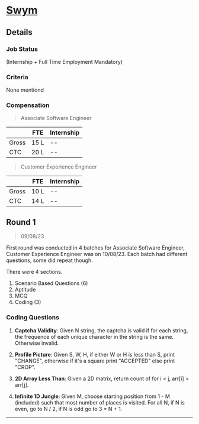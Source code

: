 # [Swym](https://swym.it/)

## Details

### Job Status

(Internship + Full Time Employment Mandatory)

### Criteria

None mentiond

[comment]: # (Any other details go under this. This is a comment)

### Compensation

> Associate Software Engineer

||FTE|Internship|
|--|-----|------|
|Gross|15 L|--|
|CTC|20 L|--|

> Customer Experience Engineer

||FTE|Internship|
|--|-----|------|
|Gross|10 L|--|
|CTC|14 L|--|

[comment]: # (Details about the rounds go under this comment.)

## Round 1

> 09/08/23

[comment]: # (Summary of the sections and experience below this comment.)

First round was conducted in 4 batches for Associate Software Engineer, Customer Experience Engineer was on 10/08/23.
Each batch had different questions, some did repeat though.

There were 4 sections.
1. Scenario Based Questions (6)
2. Aptitude
3. MCQ
4. Coding (3)

### Coding Questions

1. **Captcha Validity**: Given N string, the captcha is valid if for each string, the frequence of each unique character in the string is the same. Otherwise invalid.

[comment]: # (Add any resources or links or code to this question under this comment.)

2. **Profile Picture**: Given S, W, H, if either W or H is less than S, print "CHANGE", otherwise if it's a square print "ACCEPTED" else print "CROP".

[comment]: # (Add any resources or links or code to this question under this comment.)

3. **2D Array Less Than**: Given a 2D matrix, return count of for i < j, arr[i] > arr[j].

[comment]: # (Add any resources or links or code to this question under this comment.)

4. **Infinite 1D Jungle**: Given M, choose starting position from 1 - M (included) such that most number of places is visited. For all N, if N is even, go to N / 2, if N is odd go to 3 * N + 1.

[comment]: # (Add any resources or links or code to this question under this comment.)

---

